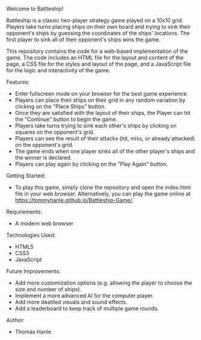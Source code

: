 Welcome to Battleship!

Battleship is a classic two-player strategy game played on a 10x10 grid. Players take turns placing ships on their own board and trying to sink their opponent's ships by guessing the coordinates of the ships' locations. The first player to sink all of their opponent's ships wins the game.

This repository contains the code for a web-based implementation of the game. The code includes an HTML file for the layout and content of the page, a CSS file for the styles and layout of the page, and a JavaScript file for the logic and interactivity of the game.


Features:
- Enter fullscreen mode on your browser for the best game experience.
- Players can place their ships on their grid in any random variation by clicking on the "Place Ships" button.
- Once they are satisfied with the layout of their ships, the Player can hit the "Continue" button to begin the game.
- Players take turns trying to sink each other's ships by clicking on squares on the opponent's grid.
- Players can see the result of their attacks (hit, miss, or already attacked) on the opponent's grid.
- The game ends when one player sinks all of the other player's ships and the winner is declared.
- Players can play again by clicking on the "Play Again" button.


Getting Started:
- To play this game, simply clone the repository and open the index.html file in your web browser. Alternatively, you can play the game online at https://tommyhanle.github.io/Battleship-Game/.


Requirements:
- A modern web browser


Technologies Used:
- HTML5
- CSS3
- JavaScript


Future Improvements:
- Add more customization options (e.g. allowing the player to choose the size and number of ships).
- Implement a more advanced AI for the computer player.
- Add more deatiled visuals and sound effects.
- Add a leaderboard to keep track of multiple game rounds.


Author:
- Thomas Hanle
